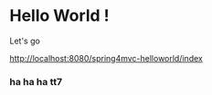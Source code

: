 

Hello World !
===============================================================
Let's go

<http://localhost:8080/spring4mvc-helloworld/index>

### ha ha ha tt7

